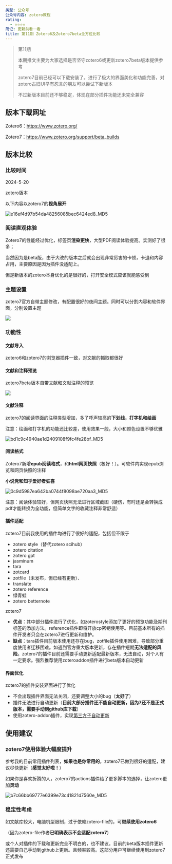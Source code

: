 ```yaml
---
类型: 公众号
公众号内容: zotero教程
rating:
  - ⭐⭐⭐⭐
简记: 更新前看一看
title: 第11期 Zotero6及Zotero7beta全方位比较
---
```


>第11期
>
>本期推文主要为大家选择是否坚守zotero6或更新zotero7beta版本提供参考
>
>zotero7目前已经可以下载安装了。进行了极大的界面美化和功能完善，对zotero古旧UI早有怨言的朋友可以尝试下新版本
>
>不过新版本目前还不够稳定，体现在部分插件功能还未完全兼容

## 版本下载网址

Zotero6：https://www.zotero.org/

Zotero7：https://www.zotero.org/support/beta_builds


## 版本比较

### 比较时间

2024-5-20

zotero版本

以下内容以zotero7的**视角展开**

![e16ef4d97b54da48256085bec6424ed8_MD5](https://pic-go-42.oss-cn-guangzhou.aliyuncs.com/img/e16ef4d97b54da48256085bec6424ed8_MD5.png)

### 阅读直观体验

Zotero7的性能经过优化，标签页**渲染更快**，大型PDF阅读体验提高。实测好了很多；

当然因为是beta版，由于大改的版本之后就会出现非常厉害的卡顿，卡退和内容占用，主要原因是因为插件没适配上。

但是新版本的zotero本身优化的是很好的，打开安全模式应该就能感受到

### 主题设置

zotero7官方自带主题修改，有配置很好的夜间主题。同时可以分割内容和软件界面，分别设置主题

![](https://pic-go-42.oss-cn-guangzhou.aliyuncs.com/img/202405201113814.png)

### 功能性

#### **文献导入**

zotero6和zotero7的浏览器插件一致，对文献的抓取都很好

#### 文献和注释预览

zotero7beta版本自带文献和文献注释的预览

![](https://pic-go-42.oss-cn-guangzhou.aliyuncs.com/img/202405201115254.png)

#### **文献注释**

zotero7的阅读界面的注释类型增加，多了呼声较高的**下划线，打字机和绘画**

注意：绘画和打字机的功能还比较差，使用效果一般，大小和颜色设置不够优雅

![bd1c9c4940ae1d2409108f9fc4fe28bf_MD5](https://pic-go-42.oss-cn-guangzhou.aliyuncs.com/img/bd1c9c4940ae1d2409108f9fc4fe28bf_MD5.png)

#### **阅读格式**

Zotero7新增**epub阅读格式**，和**html网页快照**（极好！）。可软件内实现epub浏览和网页快照的注释

**小说党和知乎爱好者狂喜**

![0c9d5987ea642ba0744f8098ae720aa3_MD5](https://pic-go-42.oss-cn-guangzhou.aliyuncs.com/img/0c9d5987ea642ba0744f8098ae720aa3_MD5.png)

注意：阅读体验较好，但网页快照无法进行区域截图（硬伤，有时还是会转换成pdf才能转换为全功能，但简单文字的收藏注释非常舒适）

#### **插件适配**

zotero7目前我使用的插件均进行了很好的适配，包括但不限于

- zotero style（替代zotero scihub）
- zotero citation
- zotero gpt
- jasminum
- tara
- zotcard
- zotfile（未发布，但已经有更新）、
- translate
- zotero reference
- 绿青蛙
- zotero betternote

zotero7 

- **优点**：其中部分插件进行了优化，如zoterostyle添加了更好的预览功能及期刊标签的添加方法。reference插件即将开放cp密钥使用等。目前基本所有的插件开发者只会在zotero7进行更新和维护。
- **缺点**：tara插件目前版本使用还存在bug，zotfile插件使用困难，导致部分重度使用者迁移困难。如遇到官方重大版本更新，存在插件短期**无法适配的风险**。zotero7的插件目前还需要手动更新适配最新版本，无法自动，对个人有一定要求。强烈推荐使用zoteroaddon插件进行beta版本自动更新

#### 界面优化

zotero7的插件安装界面进行了优化

- 不会出现插件界面无法关闭，还要调整大小的bug（**太好了**）
- 插件无法进行自动更新（**目前大部分插件还不能自动更新，因为7还不是正式版本，需要手动到github库下载**）
- 使用zotero-addon插件，实现[第三方子自动更新](https://wk8686.top/zoteroepi68)

## 使用建议

### zotero7使用体验大幅度提升

参考我的目前常用插件列表，**如果也是你常用的**，zotero7已做到很好的适配，建议尽快更新（**感觉太好啦！**）

如果你是喜欢折腾的人，zotero7的actions插件给了更多脚本的选择，让zotero更加**灵动**

![b7c66bb69777e6399e73c41821d7560e_MD5](https://pic-go-42.oss-cn-guangzhou.aliyuncs.com/img/b7c66bb69777e6399e73c41821d7560e_MD5.png)

### 稳定性考虑

如文献库较大，电脑机型限制，过于依赖zotero-file的，可**继续使用zotero6**

（因为zotero-file作者**已明确表示不会适配zotero7**）

或个人对插件的下载和更新完全不明白的，也不建议。目前的beta版本插件更新还需要自己手动到github上更新。且频率较高。这部分用户可继续使用到zotero7正式发布